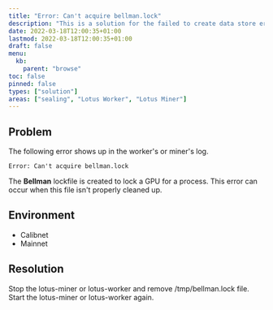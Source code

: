 ```yaml
---
title: "Error: Can't acquire bellman.lock"
description: "This is a solution for the failed to create data store error."
date: 2022-03-18T12:00:35+01:00
lastmod: 2022-03-18T12:00:35+01:00
draft: false
menu:
  kb:
    parent: "browse"
toc: false
pinned: false
types: ["solution"]
areas: ["sealing", "Lotus Worker", "Lotus Miner"]
---
```


## Problem

The following error shows up in the worker's or miner's log.

```shell
Error: Can't acquire bellman.lock
```

The **Bellman** lockfile is created to lock a GPU for a process. This error can occur when this file isn't properly cleaned up.

## Environment

- Calibnet
- Mainnet 

## Resolution

Stop the lotus-miner or lotus-worker and remove /tmp/bellman.lock file. Start the lotus-miner or lotus-worker again.

